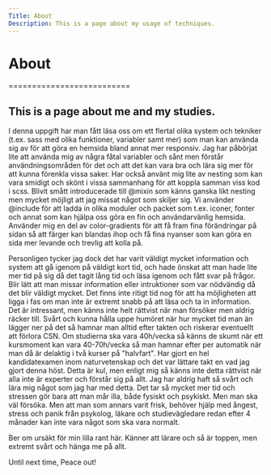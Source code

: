 ```yaml
---
Title: About
Description: This is a page about my usage of techniques.
---
```

<h1>About</h1>
==========================

<!-- The source for this page is in `content/index.md`. -->


<h2>This is a page about me and my studies.</h2>

I denna uppgift har man fått läsa oss om ett flertal olika system
och tekniker (t.ex. sass med olika funktioner, variabler samt mer) 
som man kan använda sig av för att göra en hemsida bland
annat mer responsiv. Jag har påbörjat lite att använda mig av några
fåtal variabler och sånt men förstår användningsområden för det och
att det kan vara bra och lära sig mer för att kunna förenkla vissa
saker. Har också använt mig lite av nesting som kan vara smidigt
och skönt i vissa sammanhang för att koppla samman viss kod i scss.
Blivit smått introducerade till @mixin som känns ganska likt nesting
men mycket möjligt att jag missat något som skiljer sig. Vi använder
@include för att ladda in olika moduler och packet som t.ex. 
iconer, fonter och annat som kan hjälpa oss göra en fin och 
användarvänlig hemsida.
Använder mig en del av color-gradients för att få fram fina 
förändringar på sidan så att färger kan blandas ihop och 
få fina nyanser som kan göra en sida mer levande och trevlig att
kolla på. 

Personligen tycker jag dock det har varit väldigt mycket 
information och system att gå igenom på väldigt kort tid, och hade
önskat att man hade lite mer tid på sig då det tagit lång tid och 
läsa igenom och fått svar på frågor. Blir lätt att man missar
information eller intruktioner som var nödvändig då det blir
väldigt mycket. Det finns inte ritigt tid nog för att ha möjligheten
att ligga i fas om man inte är extremt snabb på att läsa och ta in
information. Det är intressant, men känns inte helt rättvist när
man försöker men aldrig räcker till. Svårt och kunna hålla uppe
humöret när hur mycket tid man än lägger ner på det så hamnar man
alltid efter takten och riskerar eventuellt att förlora CSN.
Om studierna ska vara 40h/vecka så känns de skumt när ett
kursmoment kan vara 40-70h/vecka så man hamnar efter per automatik 
när man då är delaktig i två kurser på "halvfart". Har gjort en
hel kandidatexamen inom naturvetenskap och det var lättare takt
en vad jag gjort denna höst. Detta är kul, men enligt mig
så känns inte detta rättvist när alla inte är experter och
förstår sig på allt. Jag har aldrig haft så svårt och lära mig
något som jag har med detta. Det tar så mycket mer tid och
stressen gör bara att man mår illa, både fysiskt och
psykiskt. Men man ska väl försöka. Men att man som annars varit
frisk, behöver hjälp med ångest, stress och panik från psykolog,
läkare och studievägledare redan efter 4 månader kan inte vara 
något som ska vara normalt. 

Ber om ursäkt för min lilla rant här. Känner att lärare och så
är toppen, men extremt svårt och hänga me på allt. 

Until next time, 
Peace out!

